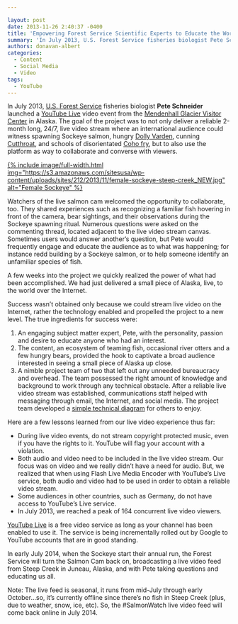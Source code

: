 ```yaml
---

layout: post
date: 2013-11-26 2:40:37 -0400
title: 'Empowering Forest Service Scientific Experts to Educate the World Using Live Video'
summary: 'In July 2013, U.S. Forest Service fisheries biologist Pete Schneider launched a YouTube Live video event from the Mendenhall Glacier Visitor Center in Alaska. &nbsp;The goal of the project was to not only deliver a reliable 2-month long, 24/7, live video stream where an international audience could witness spawning Sockeye salmon, hungry Dolly Varden, cunning'
authors: donavan-albert
categories:
  - Content
  - Social Media
  - Video
tags:
  - YouTube
---
```


<p dir="ltr">
  In July 2013, <a href="http://www.fs.fed.us/" target="_blank">U.S. Forest Service</a> fisheries biologist <strong>Pete Schneider</strong> launched a <a href="http://www.youtube.com/live/" target="_blank">YouTube Live</a> video event from the <a href="http://www.alaskageographic.org/static/847/mendenhall-glacier-visitor-center-juneau" target="_blank">Mendenhall Glacier Visitor Center</a> in Alaska.  The goal of the project was to not only deliver a reliable 2-month long, 24/7, live video stream where an international audience could witness spawning Sockeye salmon, hungry <a href="http://www.adfg.alaska.gov/index.cfm?adfg=dollyvarden.main" target="_blank">Dolly Varden</a>, cunning <a href="http://www.adfg.alaska.gov/index.cfm?adfg=cutthroat.main" target="_blank">Cutthroat</a>, and schools of disorientated <a href="http://www.adfg.alaska.gov/index.cfm?adfg=cohosalmon.main" target="_blank">Coho fry</a>, but to also use the platform as way to collaborate and converse with viewers.
</p>

<p dir="ltr">
  <a href="https://s3.amazonaws.com/sitesusa/wp-content/uploads/sites/212/2013/11/female-sockeye-steep-creek_NEW.jpg">
{% include image/full-width.html img="https://s3.amazonaws.com/sitesusa/wp-content/uploads/sites/212/2013/11/female-sockeye-steep-creek_NEW.jpg" alt="Female Sockeye" %}</a>
</p>

<p dir="ltr">
  Watchers of the live salmon cam welcomed the opportunity to collaborate, too.  They shared experiences such as recognizing a familiar fish hovering in front of the camera, bear sightings, and their observations during the Sockeye spawning ritual.  Numerous questions were asked on the commenting thread, located adjacent to the live video stream canvas.  Sometimes users would answer another’s question, but Pete would frequently engage and educate the audience as to what was happening; for instance redd building by a Sockeye salmon, or to help someone identify an unfamiliar species of fish.
</p>

<p dir="ltr">
  A few weeks into the project we quickly realized the power of what had been accomplished. We had just delivered a small piece of Alaska, live, to the world over the Internet.
</p>

<p dir="ltr">
  Success wasn’t obtained only because we could stream live video on the Internet, rather the technology enabled and propelled the project to a new level.  The true ingredients for success were:
</p>

  1. An engaging subject matter expert, Pete, with the personality, passion and desire to educate anyone who had an interest.
  2. The content, an ecosystem of teaming fish, occasional river otters and a few hungry bears, provided the hook to captivate a broad audience interested in seeing a small piece of Alaska up close.
  3. A nimble project team of two that left out any unneeded bureaucracy and overhead.  The team possessed the right amount of knowledge and background to work through any technical obstacle.  After a reliable live video stream was established, communications staff helped with messaging through email, the Internet, and social media.  The project team developed a [simple technical diagram](https://docs.google.com/drawings/d/1uYITRf5iJcAw8U-Rx9t5XpkZ-KHTcS516hlUyOSf-BM/edit) for others to enjoy.

<p dir="ltr">
  Here are a few lessons learned from our live video experience thus far:
</p>

  * During live video events, do not stream copyright protected music, even if you have the rights to it.  YouTube will flag your account with a violation.
  * Both audio and video need to be included in the live video stream.  Our focus was on video and we really didn’t have a need for audio.  But, we realized that when using Flash Live Media Encoder with YouTube’s Live service, both audio and video had to be used in order to obtain a reliable video stream.
  * Some audiences in other countries, such as Germany, do not have access to YouTube’s Live service.
  * In July 2013, we reached a peak of 164 concurrent live video viewers.

<a href="http://www.youtube.com/live/" target="_blank">YouTube Live</a> is a free video service as long as your channel has been enabled to use it.  The service is being incrementally rolled out by Google to YouTube accounts that are in good standing.

In early July 2014, when the Sockeye start their annual run, the Forest Service will turn the Salmon Cam back on, broadcasting a live video feed from Steep Creek in Juneau, Alaska, and with Pete taking questions and educating us all.

Note:  The live feed is seasonal, it runs from mid-July through early October…so, it’s currently offline since there’s no fish in Steep Creek (plus, due to weather, snow, ice, etc). So, the #SalmonWatch live video feed will come back online in July 2014.